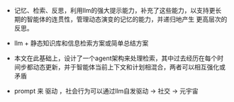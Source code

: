 - 记忆、检索、反思，利用llm的强大提示能力，补充了这些能力，以支持更长期的智能体的连贯性，管理动态演变的记忆的能力，并递归地产生
更高层次的反思。

- llm + 静态知识库和信息检索方案或简单总结方案

- 本文在此基础上，设计了一个agent架构来处理检索，其中过去经历在每个时间步都动态更新，并于智能体当前上下文和计划相混合，两者可以相互强化或矛盾
- prompt 来 驱动 ，社会行为可以通过llm自发驱动 -> 社交 -> 元宇宙